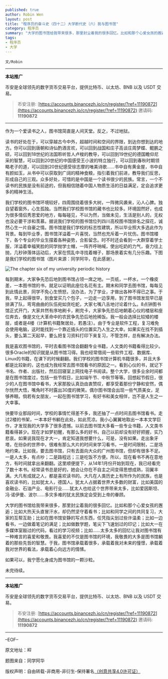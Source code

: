 ```yaml
---
published: true
author: Robin Wen
layout: post
title: "程序员的奋斗史（四十二）大学断代史（六）我与图书馆"
category: 程序员
summary: "大学的图书馆给我带来很多，那里封尘着我的很多回忆。比如和那个心爱女孩的邂逅；比如大热天头直冒汗水，却仍然坚守着看书；比如和同学之间的共同复习，大家的互帮互助；比如在图书馆安静的写点东西，任凭指尖划过些许温柔；比如一边看书，一边做着笔记的满足；比如做数学题，笔尖下飞速划过的印记；比如大一在多媒体室敲过的代码，看过的学习视频；比如……太多太多的回忆让我对图书馆有一种难言的喜爱和敬畏。我喜爱的不仅是图书馆的环境，我敬畏的大多是图书馆躺着的那些先哲的智慧。于我，图书馆承载着很多，承载着我对未来的憧憬，承载着我对世界的看法，承载着心向远方的情愫。"
tags:
- 程序员
- 大学
---
```


`文/Robin`

***

**本站推广**

币安是全球领先的数字货币交易平台，提供比特币、以太坊、BNB 以及 USDT 交易。

> 币安注册: [https://accounts.binancezh.io/cn/register/?ref=11190872](https://accounts.binancezh.io/cn/register/?ref=11190872)
> 邀请码: **11190872**

***

作为一个爱读书之人，图书馆简直是人间天堂。反之，不过地狱。

读书的好处在于，可以穿越古今中外，超越时间和空间的界限，到达你想到达的地方。你可以回到唐朝和诗仙酌酒言欢，可以回到战国和庄子高谈庄周梦蝶、鲲鹏之硕，可以回到18世纪的法国聆听哲人卢梭的教导，可以回到19世纪的德国瞻仰尼采的智慧，可以回到20世纪的中国感受王小波的特立独行，可以回到春秋时期领略老子的道，可以回到20世纪感受徐志摩的唯美诗歌……书中自有黄金屋，书中自有颜如玉，从书中可以获取到广阔的精神食粮，指引着我们前进，教导我们反思，形成自己的三观。众多好处，可惜的是中国是一个读书很少的民族。常言，一个不读书的民族是没有前途的，但我相信随着中国人物质生活的日益满足，定会追求更多的精神生活。

我们学校的图书馆环境较好，四周围绕着很多大树，一阵微风袭来，沁人心脾。独自望着窗外，心生孤独。当然我们学校图书馆的藏书也比较多。环境固然好，也成为很多情侣秀恩爱的地方，每每碰见，不以为然，当做未见，生活是别人的，无权也没必要干涉和羡慕。据说我们学校的图书馆位列四川高校图书馆排名之探花，诚然心生一片自豪之情。图书馆是我们学校的标志性建筑，所以毕业照大多选此作为背景。每到毕业季，图书馆洋溢着一片喜悦，当然也充斥着一片忧伤。图书馆楼下，各个专业的毕业生摆着各种姿势，合影留念。时不时还会看到一大群穿着学士服，洋溢着幸福笑脸的同学抛学士帽，一阵齐呼呐喊，使出吃奶的力气，奋力往上抛，几秒钟落体运动后，大家在慌乱中寻找着帽子，那场景着实有几分乐趣。下图是我们学校的图书馆（图片来源：同学阿华，在此感谢）。

![The chapter six of my university periodic history](https://cdn.dbarobin.com/AGeGwmC.jpg)

每到期末，大家争先恐后地到图书馆占领一席之地。一页纸，一杯水，一个橡皮差，一本图书馆的书，就足以证明此座位名花有主。期末和同学去图书馆，每每见到此情此景，同学不免心生愤怒，没办法，为了学业，才做出各种不得已之事。于我，早上起得很早，到食堂买几个包子，一边走一边享用，到了图书馆发现早已是排满了队，弯弯曲曲的队伍宛如贪吃蛇，大家七嘴八舌地讨论着什么。8点钟图书馆正式开门，大家井然有序地刷卡，刷完卡，大家争先恐后地朝着心仪的楼层和座位奔去，像是文化大革命中的农民争先恐后地抢稀饭。我一般会选择比较矮的楼层，或者是4楼（计算机书籍聚居处，若愚注）。由于专业是软件工程，复习难免会使用电脑，这时能找到一个靠近插头的位置实乃人生之大幸。如果实在找不到插头，要么第二天起早，要么把复习资料打印下来复习，不管怎样，总有解决办法。

我是喜欢图书馆的，平时去看图书馆会翻翻专业书籍，人文类的书籍看得比较少。很多Oracle的知识就是从图书馆习得。我也经常借阅一些软件工程、数据库、Linux的书籍，在课下的时候翻翻。我们学校的图书馆计算机书籍很多，并且大多都是比较新的，这也成为我经常去图书馆看书的原因之一。看到心仪的书，就记下书名、作者、出版社，然后回寝室上网找电子书阅读。整个大学，很多业余时间都是在图书馆度过，包括一些节假日，比如端午节、中秋节等等。回想起节假日，很少的人在图书馆中看书，大家那股认真劲由衷赞叹，都享受着那份宁静和安然，偶尔恍然大悟，嘴角时不时露出30度的微笑。偶尔图书馆会出现一些气质美女，足够养眼。倘若有女朋友，一起在图书馆学习，有好书和美女相伴，岂不是人生之一大幸事。

快要毕业那段时间，学校的事情忙得差不多，我还抽了一点时间去图书馆看书。走过2楼的书架，一本本好书躺在此处，如此荒凉。我小心翼翼地取出一本本文学巨作，才发现我的大学多了很多遗憾。以前去图书馆大多看一些专业书籍，人文类书籍看得甚少。现在才如梦初醒，有那么多的好书，自己以前却没有好好把握，实乃悲哀。如果说我现在才大一，肯定知道我想要什么，可是，没有如果。走出象牙塔，在纷杂的世界中，很难有那么大片的时间来学习看书，一是时间限制，二是场地约束。比如我，要去图书馆，只有去面向大众的广州图书馆，但却有很多不足。一是人太多，有点吵；二是路程远；三是吃饭不方便。所以，现在看书不再在意地方，有时间就拿出来翻翻。这里顺便提下，从14年1月份开始到现在，我已经看完了数十本书。经常读书总是好的，她会让你在不自主之间变得思想成熟，羽翼丰满。大凡有成就之人，都是喜欢读书的。大凡在人类历史上有所作为的民族，也是喜欢读书的，比如犹太人，德国人。犹太人占据着世界大多数的财富，比如美国的金融业、石油产业、电影行业……犹太人也给这个世界带来太多，比如爱因斯坦、冯·诺伊曼、波尔……多灾多难的犹太民族定会受到上帝的眷顾。

大学的图书馆给我带来很多，那里封尘着我的很多回忆。比如和那个心爱女孩的邂逅；比如大热天头直冒汗水，却仍然坚守着看书；比如和同学之间的共同复习，大家的互帮互助；比如在图书馆安静的写点东西，任凭指尖划过些许温柔；比如一边看书，一边做着笔记的满足；比如做数学题，笔尖下飞速划过的印记；比如大一在多媒体室敲过的代码，看过的学习视频；比如……太多太多的回忆让我对图书馆有一种难言的喜爱和敬畏。我喜爱的不仅是图书馆的环境，我敬畏的大多是图书馆躺着的那些先哲的智慧。于我，图书馆承载着很多，承载着我对未来的憧憬，承载着我对世界的看法，承载着心向远方的情愫。

如果可以，我宁愿化身成为图书馆的一颗沙粒。

未完待续。

***

**本站推广**

币安是全球领先的数字货币交易平台，提供比特币、以太坊、BNB 以及 USDT 交易。

> 币安注册: [https://accounts.binancezh.io/cn/register/?ref=11190872](https://accounts.binancezh.io/cn/register/?ref=11190872)
> 邀请码: **11190872**

***

–EOF–

原文地址：<a href="http://blog.csdn.net/justdb/article/details/37726097" target="_blank"><img src="https://cdn.dbarobin.com/BROigUO.jpg" title="程序员的奋斗史（四十二）大学断代史（六）我与图书馆" height="16px" width="16px" border="0" alt="程序员的奋斗史（四十二）大学断代史（六）我与图书馆" /></a>

题图来自：同学阿华

版权声明：自由转载-非商用-非衍生-保持署名<a href="http://creativecommons.org/licenses/by-nc-nd/4.0/deed.zh" target="_blank">（创意共享4.0许可证）</a>
